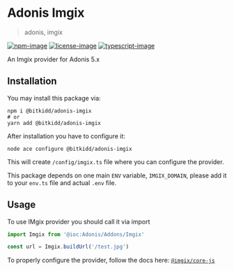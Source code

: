 # Adonis Imgix
> adonis, imgix

[![npm-image]][npm-url] [![license-image]][license-url] [![typescript-image]][typescript-url]

An Imgix provider for Adonis 5.x

## Installation

You may install this package via:
```
npm i @bitkidd/adonis-imgix
# or
yarn add @bitkidd/adonis-imgix
```

After installation you have to configure it:
```
node ace configure @bitkidd/adonis-imgix
```

This will create `/config/imgix.ts` file where you can configure the provider.

This package depends on one main `ENV` variable, `IMGIX_DOMAIN`, please add it to your `env.ts` file and actual `.env` file.

## Usage

To use IMgix provider you should call it via import
```javascript
import Imgix from '@ioc:Adonis/Addons/Imgix'

const url = Imgix.buildUrl('/test.jpg')
```

To properly configure the provider, follow the docs here: [`@imgix/core-js`](https://github.com/imgix/js-core)

[npm-image]: https://img.shields.io/npm/v/@bitkidd/adonis-imgix/latest.svg?style=for-the-badge&logo=npm
[npm-url]: https://www.npmjs.com/package/@bitkidd/adonis-imgix "npm"

[license-image]: https://img.shields.io/npm/l/Anonymous?color=blueviolet&style=for-the-badge
[license-url]: LICENSE.md "license"

[typescript-image]: https://img.shields.io/badge/Typescript-294E80.svg?style=for-the-badge&logo=typescript
[typescript-url]:  "typescript"
